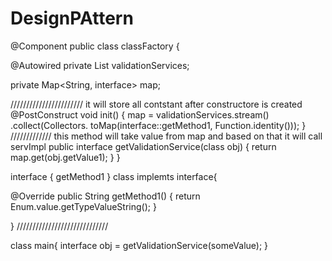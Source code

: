# DesignPAttern

@Component
public class classFactory {

@Autowired
private List<interface> validationServices;

private Map<String, interface> map;

///////////////////////
it will store all contstant after constructore is created
@PostConstruct
void init() {
map =
validationServices.stream()
.collect(Collectors.
toMap(interface::getMethod1, Function.identity()));
}
///////////// this method will take value from map and based on that it will call servImpl
public interface getValidationService(class obj) {
return  map.get(obj.getValue1);
}
}

interface {
getMethod1
}
class implemts interface{

@Override
public String getMethod1() {
return Enum.value.getTypeValueString();
}

}
/////////////////////////////

class main{
interface obj = getValidationService(someValue);
}
